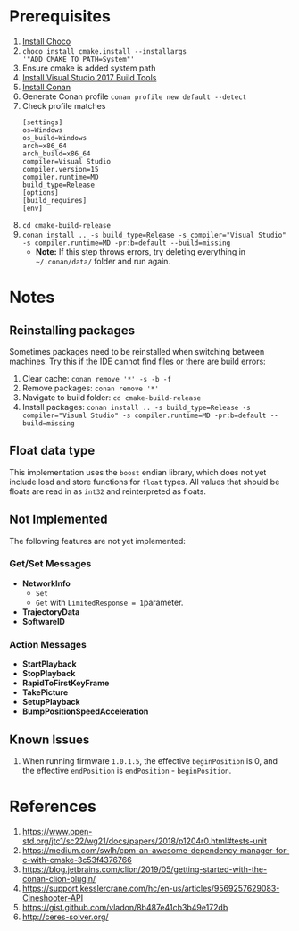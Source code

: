 # Prerequisites
1) [Install Choco](https://chocolatey.org/install)
2) `choco install cmake.install --installargs '"ADD_CMAKE_TO_PATH=System"'`
3) Ensure cmake is added system path
4) [Install Visual Studio 2017 Build Tools](https://visualstudio.microsoft.com/vs/older-downloads/)
5) [Install Conan](https://conan.io/)
6) Generate Conan profile `conan profile new default --detect`
7) Check profile matches
    ```
    [settings]
    os=Windows
    os_build=Windows
    arch=x86_64
    arch_build=x86_64
    compiler=Visual Studio
    compiler.version=15
    compiler.runtime=MD
    build_type=Release
    [options]
    [build_requires]
    [env]
    ```
8) `cd cmake-build-release`
9) `conan install .. -s build_type=Release -s compiler="Visual Studio" -s compiler.runtime=MD -pr:b=default --build=missing`
   * **Note:** If this step throws errors, try deleting everything in `~/.conan/data/` folder and run again.

# Notes
## Reinstalling packages
Sometimes packages need to be reinstalled when switching between machines. Try this if the IDE cannot find files or there are build errors:
1) Clear cache: `conan remove '*' -s -b -f`
2) Remove packages: `conan remove '*'`
3) Navigate to build folder: `cd cmake-build-release`
4) Install packages: `conan install .. -s build_type=Release -s compiler="Visual Studio" -s compiler.runtime=MD -pr:b=default --build=missing`

## Float data type
This implementation uses the `boost` endian library, which does not yet include load and store functions for `float` types. All values that should be floats are read in as `int32` and reinterpreted as floats.

## Not Implemented
The following features are not yet implemented:

### Get/Set Messages
* **NetworkInfo**
  * `Set`
  * `Get` with `LimitedResponse = 1`parameter.
* **TrajectoryData**
* **SoftwareID**

### Action Messages
* **StartPlayback**
* **StopPlayback**
* **RapidToFirstKeyFrame**
* **TakePicture**
* **SetupPlayback**
* **BumpPositionSpeedAcceleration**

## Known Issues
1) When running firmware `1.0.1.5`, the effective `beginPosition` is 0, and the effective `endPosition` is `endPosition` - `beginPosition`.


# References
1) https://www.open-std.org/jtc1/sc22/wg21/docs/papers/2018/p1204r0.html#tests-unit
2) https://medium.com/swlh/cpm-an-awesome-dependency-manager-for-c-with-cmake-3c53f4376766
3) https://blog.jetbrains.com/clion/2019/05/getting-started-with-the-conan-clion-plugin/
4) https://support.kesslercrane.com/hc/en-us/articles/9569257629083-Cineshooter-API
5) https://gist.github.com/vladon/8b487e41cb3b49e172db
6) http://ceres-solver.org/